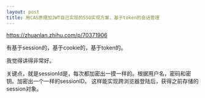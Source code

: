 ```yaml
---
layout: post
title: 用CAS原理加JWT自己实现的SSO实现方案，基于token的会话管理
---
```


https://zhuanlan.zhihu.com/p/70371906

有基于session的，基于cookie的，基于token的。

我觉得讲得非常好。

关键点，就是sessionId是，每次都加密出一摸一样的。根据用户名，密码和密钥。加密出一个一样的sessionID。
这样能实现跨浏览器登陆后，获得之前存储的session对象。



